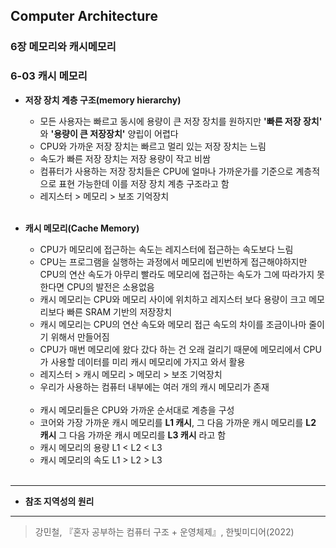 
## Computer Architecture

### 6장 메모리와 캐시메모리 

### 6-03 캐시 메모리   
- **저장 장치 계층 구조(memory hierarchy)**
  - 모든 사용자는 빠르고 동시에 용량이 큰 저장 장치를 원하지만 __'빠른 저장 장치'__ 와 __'용량이 큰 저장장치'__ 양립이 어렵다
  - CPU와 가까운 저장 장치는 빠르고 멀리 있는 저장 장치는 느림
  - 속도가 빠른 저장 장치는 저장 용량이 작고 비쌈
  - 컴퓨터가 사용하는 저장 장치들은 CPU에 얼마나 가까운가를 기준으로 계층적으로 표현 가능한데 이를 저장 장치 계층 구조라고 함
  - 레지스터 > 메모리 > 보조 기억장치 
  <br>
- **캐시 메모리(Cache Memory)**
  - CPU가 메모리에 접근하는 속도는 레지스터에 접근하는 속도보다 느림
  - CPU는 프로그램을 실행하는 과정에서 메모리에 빈번하게 접근해야하지만 CPU의 연산 속도가 아무리 빨라도 메모리에 접근하는 속도가 그에 따라가지 못한다면 CPU의 발전은 소용없음
  - 캐시 메모리는 CPU와 메모리 사이에 위치하고 레지스터 보다 용량이 크고 메모리보다 빠른 SRAM 기반의 저장장치
  - 캐시 메모리는 CPU의 연산 속도와 메모리 접근 속도의 차이를 조금이나마 줄이기 위해서 만들어짐
  - CPU가 매번 메모리에 왔다 갔다 하는 건 오래 걸리기 때문에 메모리에서 CPU가 사용할 데이터를 미리 캐시 메모리에 가지고 와서 활용
  - 레지스터 > 캐시 메모리 > 메모리 > 보조 기억장치
  - 우리가 사용하는 컴퓨터 내부에는 여러 개의 캐시 메모리가 존재 
  <br>
  
  - 캐시 메모리들은 CPU와 가까운 순서대로 계층을 구성   
  - 코어와 가장 가까운 캐시 메모리를 __L1 캐시__, 그 다음 가까운 캐시 메모리를 __L2 캐시__ 그 다음 가까운 캐시 메모리를 __L3 캐시__ 라고 함
  - 캐시 메모리의 용량 L1 < L2 < L3
  - 캐시 메모리의 속도 L1 > L2 > L3  
    
  <br>
*** 
- **참조 지역성의 원리**
  <br> 
  

***
> 강민철, 『혼자 공부하는 컴퓨터 구조 + 운영체제』, 한빛미디어(2022)  
  
